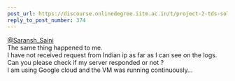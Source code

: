 ```yaml
---
post_url: https://discourse.onlinedegree.iitm.ac.in/t/project-2-tds-solver-discussion-thread/169029/376
reply_to_post_number: 374
---
```

[@Saransh\_Saini](/u/saransh_saini)  
The same thing happened to me.  
I have not received request from Indian ip as far as I can see on the logs.  
Can you please check if my server responded or not ?  
I am using Google cloud and the VM was running continuously…